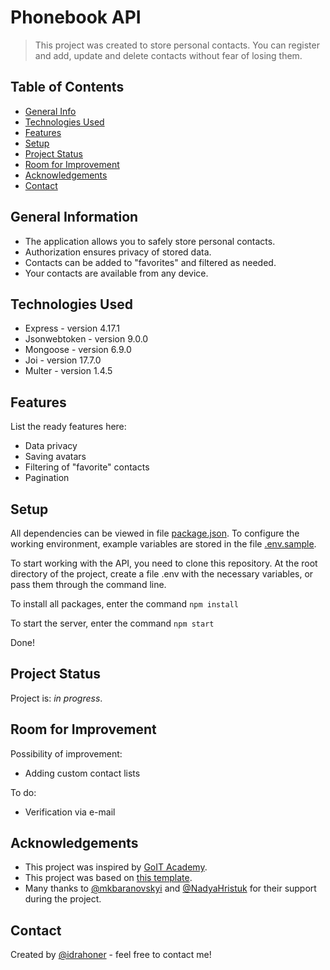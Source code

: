 # Phonebook API

> This project was created to store personal contacts. You can register and add, update and delete contacts without fear of losing them.

## Table of Contents

- [General Info](#general-information)
- [Technologies Used](#technologies-used)
- [Features](#features)
- [Setup](#setup)
- [Project Status](#project-status)
- [Room for Improvement](#room-for-improvement)
- [Acknowledgements](#acknowledgements)
- [Contact](#contact)
<!-- * [License](#license) -->

## General Information

- The application allows you to safely store personal contacts.
- Authorization ensures privacy of stored data.
- Contacts can be added to "favorites" and filtered as needed.
- Your contacts are available from any device.

## Technologies Used

- Express - version 4.17.1
- Jsonwebtoken - version 9.0.0
- Mongoose - version 6.9.0
- Joi - version 17.7.0
- Multer - version 1.4.5

## Features

List the ready features here:

- Data privacy
- Saving avatars
- Filtering of "favorite" contacts
- Pagination

## Setup

All dependencies can be viewed in file [package.json](package.json). To configure the working environment, example variables are stored in the file [.env.sample](.env.sample).

To start working with the API, you need to clone this repository. At the root directory of the project, create a file .env with the necessary variables, or pass them through the command line.

To install all packages, enter the command
`npm install`

To start the server, enter the command
`npm start`

Done!

## Project Status

Project is: _in progress_.

## Room for Improvement

Possibility of improvement:

- Adding custom contact lists

To do:

- Verification via e-mail

## Acknowledgements

- This project was inspired by [GoIT Academy](https://goit.global/ua/).
- This project was based on [this template](https://github.com/goitacademy/nodejs-homework-template).
- Many thanks to [@mkbaranovskyi](https://github.com/mkbaranovskyi) and [@NadyaHristuk](https://github.com/NadyaHristuk) for their support during the project.

## Contact

Created by [@idrahoner](https://github.com/idrahoner) - feel free to contact me!
